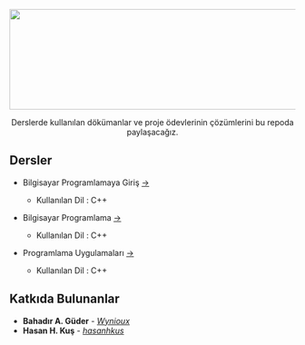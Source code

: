 <p align="center"><img src="https://github.com/wynioux/Iskenderun-Technical-University/blob/master/Documents/iste.png" width="709" height="177"></p>
<p align="center">Derslerde kullanılan dökümanlar ve proje ödevlerinin çözümlerini bu repoda paylaşacağız.</p>

## Dersler

* Bilgisayar Programlamaya Giriş [→](https://github.com/wynioux/Iskenderun-Technical-University/blob/master/Lessons/BILGISAYAR%20PROGRAMLAMAYA%20GIRIS/GUIDE.md)
  * Kullanılan Dil : C++

* Bilgisayar Programlama [→](https://github.com/wynioux/Iskenderun-Technical-University/blob/master/Lessons/BILGISAYAR%20PROGRAMLAMA/GUIDE.md)
  * Kullanılan Dil : C++

* Programlama Uygulamaları [→](https://github.com/wynioux/Iskenderun-Technical-University/blob/master/Lessons/PROGRAMLAMA%20UYGULAMALARI/GUIDE.md)
  * Kullanılan Dil : C++

## Katkıda Bulunanlar

* **Bahadır A. Güder** - [*Wynioux*](https://github.com/wynioux)
* **Hasan H. Kuş** - [*hasanhkus*](https://github.com/hasanhkus)
